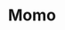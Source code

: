 ---
title: Momo
date: 
draft: false

# descripcion
description : Anillo de plata 925

materials: Plata 925

color: Plateado

dimensions: 17mm diámetro

code: 05-23-0590

type: "Anillos"

categories: []

price: $3.800,00

price_eftvo: $3.230,00

# Images
# first image will be shown in the product page
images:
  # - image: "images/path_to_image"
  # La ubicacion de las imagenes es imagenes/Anillos/Anillos.Plata/05-23-0590-momo
  - image: "./images/anillos/plata/05-23-0590.JPG"
---